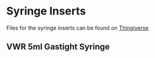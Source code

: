 # Syringe Inserts
Files for the syringe inserts can be found on [Thingiverse](http://thingiverse.com)

## VWR 5ml Gastight Syringe
